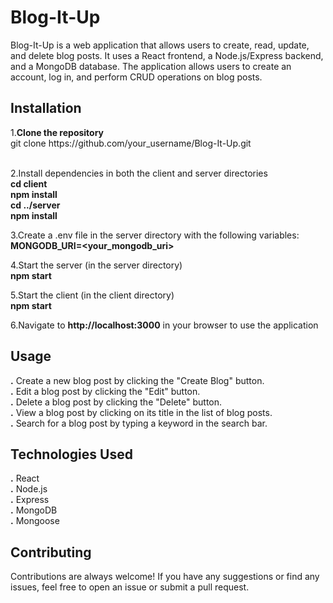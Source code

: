 <h1><b>Blog-It-Up</b></h1>
Blog-It-Up is a web application that allows users to create, read, update, and delete blog posts.
It uses a React frontend, a Node.js/Express backend, and a MongoDB database. 
The application allows users to create an account, log in, and perform CRUD operations on blog posts.

<h2><b>Installation</b></h2>
1.<b>Clone the repository</b><br>
git clone https://github.com/your_username/Blog-It-Up.git<br>
<br>

2.Install dependencies in both the client and server directories<br>
<b>cd client</b><br>
<b>npm install</b><br>
<b>cd ../server</b><br>
<b>npm install</b><br>

3.Create a .env file in the server directory with the following variables:<br>
<b>MONGODB_URI=<your_mongodb_uri></b>

4.Start the server (in the server directory)<br>
<b>npm start</b>

5.Start the client (in the client directory)<br>
<b>npm start</b>

6.Navigate to <b>http://localhost:3000</b> in your browser to use the application

<h2><b>Usage</b></h2>
<b>.</b> Create a new blog post by clicking the "Create Blog" button.<br>
<b>.</b> Edit a blog post by clicking the "Edit" button.<br>
<b>.</b> Delete a blog post by clicking the "Delete" button.<br>
<b>.</b> View a blog post by clicking on its title in the list of blog posts.<br>
<b>.</b> Search for a blog post by typing a keyword in the search bar.<br>

<h2><b> Technologies Used</b></h2>
<b>.</b> React<br>
<b>.</b> Node.js<br>
<b>.</b> Express<br>
<b>.</b> MongoDB<br>
<b>.</b> Mongoose<br>

<h2><b>Contributing</b></h2>
Contributions are always welcome! If you have any suggestions or find any issues, feel free to open an issue or submit a pull request.



